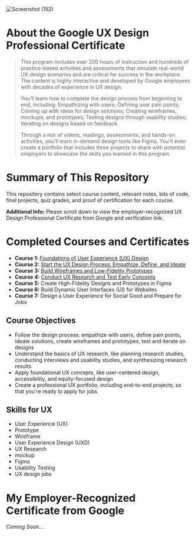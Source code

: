![Screenshot (152)](https://github.com/user-attachments/assets/4586ecce-3db4-4d7d-a438-3c9256b56307)
# About the Google UX Design Professional Certificate
> This program includes over 200 hours of instruction and hundreds of practice-based activities and assessments that simulate real-world UX design scenarios and are critical for success in the workplace. The content is highly interactive and developed by Google employees with decades of experience in UX design.
>
> You’ll learn how to complete the design process from beginning to end, including: Empathizing with users; Defining user pain points; Coming up with ideas for design solutions; Creating wireframes, mockups, and prototypes; Testing designs through usability studies; Iterating on designs based on feedback.
>
> Through a mix of videos, readings, assessments, and hands-on activities, you’ll learn in-demand design tools like Figma. You’ll even create a portfolio that includes three projects to share with potential employers to showcase the skills you learned in this program.
# Summary of This Repository
This repository contains select course content, relevant notes, bits of code, final projects, quiz grades, and proof of certification for each course.

**Additional Info:** Please scroll down to view the employer-recognized UX Design Professional Certificate from Google and verification link.
# Completed Courses and Certificates
- **Course 1:** [Foundations of User Experience (UX) Design](https://github.com/KailaniBailey/Google-UX-Design/tree/main/Course%201:%20Foundations%20of%20User%20Experience%20(UX)%20Design)
- **Course 2:** [Start the UX Design Process: Empathize, Define, and Ideate](https://github.com/KailaniBailey/Google-UX-Design/tree/main/Course%202:%20Start%20the%20UX%20Design%20Process:%20Empathize,%20Define,%20and%20Ideate)
- **Course 3:** [Build Wireframes and Low-Fidelity Prototypes](https://github.com/KailaniBailey/Google-UX-Design/tree/main/Course%203:%20Build%20Wireframes%20and%20Low-Fidelity%20Prototypes)
- **Course 4:** [Conduct UX Research and Test Early Concepts](https://github.com/KailaniBailey/Google-UX-Design/tree/main/Course%204:%20Conduct%20UX%20Research%20and%20Test%20Early%20Concepts)
- **Course 5:** Create High-Fidelity Designs and Prototypes in Figma
- **Course 6:** Build Dynamic User Interfaces (UI) for Websites
- **Course 7:** Design a User Experience for Social Good and Prepare for Jobs
## Course Objectives
- Follow the design process: empathize with users, define pain points, ideate solutions, create wireframes and prototypes, test and iterate on designs
- Understand the basics of UX research, like planning research studies, conducting interviews and usability studies, and synthesizing research results
- Apply foundational UX concepts, like user-centered design, accessibility, and equity-focused design
- Create a professional UX portfolio, including end-to-end projects, so that you're ready to apply for jobs
## Skills for UX
- User Experience (UX)
- Prototype
- Wireframe
- User Experience Design (UXD)
- UX Research
- mockup
- Figma
- Usability Testing
- UX design jobs
# My Employer-Recognized Certificate from Google
*Coming Soon...*
